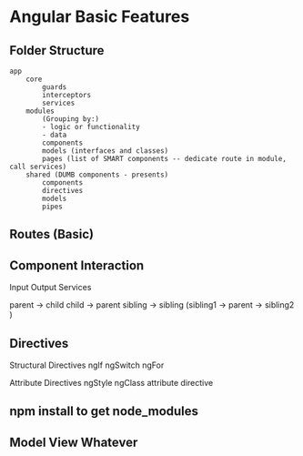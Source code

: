 # Angular Basic Features

## Folder Structure
    app
        core
            guards
            interceptors
            services
        modules
            (Grouping by:)
            - logic or functionality
            - data
            components
            models (interfaces and classes)
            pages (list of SMART components -- dedicate route in module, call services)
        shared (DUMB components - presents)
            components
            directives
            models
            pipes

## Routes (Basic)

## Component Interaction
Input
Output
Services

parent -> child
child -> parent
sibling -> sibling (sibling1 -> parent -> sibling2 )

## Directives
Structural Directives
ngIf
ngSwitch
ngFor

Attribute Directives
ngStyle
ngClass
attribute directive

## npm install   to get node_modules
## Model View Whatever
